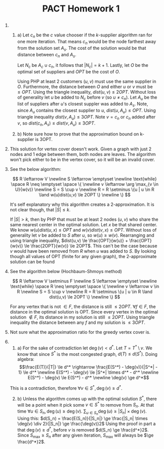 # <p style="text-align:center"> **PACT Homework 1** </p>
1. <br>

    1. a) Let $c_n$ be the $c$ value chooser if the $k$-supplier algorithm ran for one more iteration. That means $c_n$ would be the node farthest away from the solution set $A_s$. The cost of the solution would be that distance between $c_n$ and $A_s$.

        Let $N_c$ be $A_c \cup {c_n}$, it follows that $|N_c| = k + 1$. Lastly, let $O$ be the optimal set of suppliers and $OPT$ be the cost of $O$.

        Using PHP at least $2$ customers ($u, v$) must use the same supplier in $O$. Furthermore, the distance between $O$ and either $u$ or $v$ must be $\le OPT$. Using the triangle inequality, $dist(u, v) \le 2OPT$. Without loss of generality let $u$ be added to $N_c$ before $v$ (so $u \neq c_n$). Let $A_u$ be the list of suppliers after $u$'s closest suppler was added to $A_s$. 
        Note, since $A_u$ contains the closest supplier to $u$, $dist(u, A_u) \le OPT$. Using triangle inequality $dist(v, A_u) \le 3OPT$. Note $v = c_n$ or $c_n$ added after $v$, so $dist(c_n, A_s) \le dist(v, A_u) \le 3OPT$.

    2. b) Note sure how to prove that the approximation bound on k-supplier is 3OPT.
2. This solution for vertex cover doesn't work. Given a graph with just $2$ nodes and $1$ edge between them, both nodes are leaves. The algorithm won't pick either to be in the vertex cover, so it will be an invalid cover.
3. See the below algorithm:

    $$
    R \leftarrow V \newline
    S \leftarrow \emptyset \newline
    \text{while} \space R \neq \emptyset \space \{ \newline
    v \leftarrow \arg \max_{v \in U}{w(v)} \newline
    S = S \cup v \newline
    R = R \setminus \{u | u \in R \land w(u)dist(u,v) \le 2OPT \} \newline
    \}
    $$

    It's self explanatory why this algorithm creates a 2-approximation. It is not clear though, that $|S| \le k$.

    If $|S| > k$, then by PHP that must be at least 2 nodes ($u, v$) who share the same nearest center in the optimal solution. Let $x$ be that shared center. We know $w(u)dist(u,x) \le OPT$ and $w(v)dist(v,x) \le OPT$. Without loss of generality let $v$ be added to $S$ after $u$, so $w(u) \ge w(v)$. Rearranging and using triangle inequality, $dist(u,v) \le \frac{OPT}{w(u)} + \frac{OPT}{w(v)} \le \frac{2OPT}{w(v)} \le 2OPT$. This can't be the case because $v$ would have been removed from $R$ when $u$ was added to $S$. By looking though all values of OPT (finite for any given graph), the 2-approximate solution can be found
4. See the algorithm below (Hochbaum-Shmoys method)

    $$
    R \leftarrow V \setminus F \newline
    S \leftarrow \emptyset \newline
    \text{while} \space R \neq \emptyset \space \{ \newline
    v \leftarrow v \in R \newline
    S = S \cup v \newline
    R = R \setminus \{u | u \in R \land dist(u,v) \le 2OPT \} \newline
    \}
    $$

    For any vertex that is not $\in F$, the distance is still $\le 2OPT$. $\forall f \in F$, the distance in the optimal solution is OPT. Since every vertex in the optimal solution $\not \in F$, its distance in my solution is still $\le 2OPT$. Using triangle inequality the distance between any $f$ and my solution is $\le 3 OPT$.
5. Not sure what the approximation ratio for the greedy vertex cover is.
6. 
    1. a) For the sake of contradiction let $\deg(v) < d^*$. Let $T = T^* \setminus v$. We know that since $S^*$ is the most congested graph, $d(T) \le d(S^*)$. Doing algebra:
    $$\frac{E(T)}{|T|} \le d^*  \rightarrow \frac{E(S^*) - \deg(v)}{|S^*| - 1} \le d^* \newline E(S^*) - \deg(v) \le |S^*| \times d^* - d^* \newline E(S^*) - \deg(v) \le E(S^*) - d^* \newline \deg(v) \ge d^*$$

    This is a contradiction, therefore $\forall v \in S^*, \deg(v) \ge d^*$.

    2. b) Unless the algorithm comes up with the optimal solution $S^*$, there will be a point when it pick some $v \in S^*$ to remove from $S_n$. At that time $\forall u \in S_n, \deg(u) \ge \deg(v)$. $\sum_{u \in S_n} \deg(u) \ge |S_n| \times \deg(v)$. Using this: $d(S_n) = \frac{E(S_n)}{|S_n|} \ge \frac{|S_n| \times \deg(v) \div 2}{|S_n|} \ge \frac{\deg(v)}2$ Using the proof in part a that $\deg(v) \ge d^*$, before $v$ is removed $d(S_n) \ge \frac{d^*}2$. Since $S_\text{max} \ge S_n$ after any given iteration, $S_\text{max}$ will always be $\ge \frac{d^*}2$.
